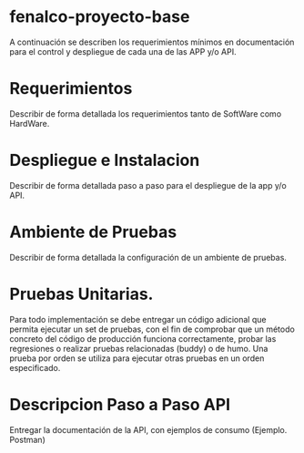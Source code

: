 # fenalco-proyecto-base

A continuación se describen los requerimientos mínimos en documentación para el control y despliegue de cada una de las APP y/o API.

# Requerimientos 

Describir de forma detallada los requerimientos tanto de SoftWare como HardWare.

# Despliegue e Instalacion 

Describir de forma detallada paso a paso para el despliegue de la app y/o API.

# Ambiente de Pruebas

Describir de forma detallada la configuración de un ambiente de pruebas.

# Pruebas Unitarias.

Para todo implementación se debe entregar un código adicional que permita ejecutar un set de pruebas, con el fin de comprobar que un método concreto del código de producción funciona correctamente, probar las regresiones o realizar pruebas relacionadas (buddy) o de humo. Una prueba por orden se utiliza para ejecutar otras pruebas en un orden especificado.

# Descripcion Paso a Paso API

Entregar la documentación de la API, con ejemplos de consumo (Ejemplo. Postman)
